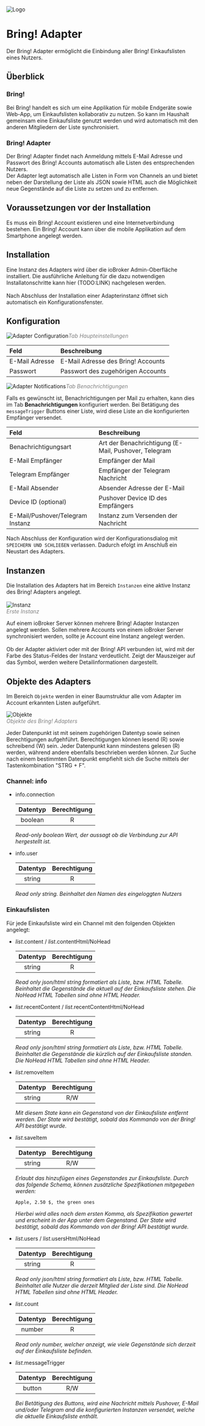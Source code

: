 ![Logo](media/bring.png)

# Bring! Adapter

Der Bring! Adapter ermöglicht die Einbindung aller Bring! Einkaufslisten eines Nutzers.

## Überblick

### Bring!
Bei Bring! handelt es sich um eine Applikation für mobile Endgeräte sowie Web-App, um Einkaufslisten kollaborativ zu 
nutzen. So kann im Haushalt gemeinsam eine Einkaufsliste genutzt werden und wird automatisch mit den anderen Mitgliedern
der Liste synchronisiert.

### Bring! Adapter
Der Bring! Adapter findet nach Anmeldung mittels E-Mail Adresse und Passwort des Bring! Accounts automatisch alle Listen
des entsprechenden Nutzers. 
<br/>
Der Adapter legt automatisch alle Listen in Form von Channels an und bietet neben der Darstellung der Liste als JSON 
sowie HTML auch die Möglichkeit neue Gegenstände auf die Liste zu setzen und zu entfernen.

## Voraussetzungen vor der Installation
Es muss ein Bring! Account existieren und eine Internetverbindung bestehen. Ein Bring! Account kann über die mobile 
Applikation auf dem Smartphone angelegt werden.

## Installation
Eine Instanz des Adapters wird über die ioBroker Admin-Oberfläche installiert. 
Die ausführliche Anleitung für die dazu notwendigen Installatonschritte kann hier (TODO:LINK) nachgelesen werden.
<br/><br/>
Nach Abschluss der Installation einer Adapterinstanz öffnet sich automatisch ein Konfigurationsfenster.

## Konfiguration


![Adapter Configuration](media/config.png "Haupteinstellungen")<span style="color:grey">*Tab Haupteinstellungen*</span>

| Feld         | Beschreibung |                                                                       
|:-------------|:-------------|
|E-Mail Adresse|E-Mail Adresse des Bring! Accounts|
|Passwort|Passwort des zugehörigen Accounts|

![Adapter Notifications](media/notifications.png "Benachrichtigungen")<span style="color:grey">*Tab Benachrichtigungen*</span>

Falls es gewünscht ist, Benachrichtigungen per Mail zu erhalten, kann dies im Tab __Benachrichtigungen__ konfiguriert 
werden. Bei Betätigung des `messageTrigger` Buttons einer Liste, wird diese Liste an die konfigurierten Empfänger versendet.

| Feld         | Beschreibung |                                                                       
|:-------------|:-------------|
|Benachrichtigungsart|Art der Benachrichtigung (E-Mail, Pushover, Telegram|
|E-Mail Empfänger|Empfänger der Mail|
|Telegram Empfänger|Empfänger der Telegram Nachricht|
|E-Mail Absender|Absender Adresse der E-Mail|
|Device ID (optional)| Pushover Device ID des Empfängers|
|E-Mail/Pushover/Telegram Instanz|Instanz zum Versenden der Nachricht|

Nach Abschluss der Konfiguration wird der Konfigurationsdialog mit `SPEICHERN UND SCHLIEßEN` verlassen. 
Dadurch efolgt im Anschluß ein Neustart des Adapters.

## Instanzen
Die Installation des Adapters hat im Bereich `Instanzen` eine aktive Instanz des Bring! Adapters angelegt.
<br/><br/>
![Instanz](media/instance.png "Instanz")<span style="color:grey">  
*Erste Instanz*</span>

Auf einem ioBroker Server können mehrere Bring! Adapter Instanzen angelegt werden. 
Sollen mehrere Accounts von einem ioBroker Server synchronisiert werden, sollte 
je Account eine Instanz angelegt werden.
<br/><br/>
Ob der Adapter aktiviert oder mit der Bring! API verbunden ist, wird mit der Farbe des Status-Feldes der 
Instanz verdeutlicht. Zeigt der Mauszeiger auf das Symbol, werden weitere Detailinformationen dargestellt. 

## Objekte des Adapters
Im Bereich `Objekte` werden in einer Baumstruktur alle vom Adapter im Account 
erkannten Listen aufgeführt. 

![Objekte](media/objects.png "Bring! Objekte")<span style="color:grey">  
*Objekte des Bring! Adapters*</span>

Jeder Datenpunkt ist mit seinem zugehörigen Datentyp sowie seinen Berechtigungen aufgehführt. 
Berechtigungen können lesend (R) sowie schreibend (W) sein. Jeder Datenpunkt kann mindestens gelesen (R) werden, während
andere ebenfalls beschrieben werden können. Zur Suche nach einem bestimmten Datenpunkt empfiehlt sich die Suche mittels 
der Tastenkombination "STRG + F".

### Channel: info
* info.connection

    |Datentyp|Berechtigung|                                                                       
    |:---:|:---:|
    |boolean|R|

   *Read-only boolean Wert, der aussagt ob die Verbindung zur API hergestellt ist.*
   
* info.user

    |Datentyp|Berechtigung|                                                                       
    |:---:|:---:|
    |string|R|

   *Read only string. Beinhaltet den Namen des eingeloggten Nutzers*
   
### Einkaufslisten
Für jede Einkaufsliste wird ein Channel mit den folgenden Objekten angelegt:

* *list*.content / *list*.contentHtml/NoHead

    |Datentyp|Berechtigung|                                                                       
    |:---:|:---:|
    |string|R|

   *Read only json/html string formatiert als Liste, bzw. HTML Tabelle.
   Beinhaltet die Gegenstände die aktuell auf der Einkaufsliste stehen.
   Die NoHead HTML Tabellen sind ohne HTML Header.*
   
* *list*.recentContent / *list*.recentContentHtml/NoHead

    |Datentyp|Berechtigung|                                                                       
    |:---:|:---:|
    |string|R|

    *Read only json/html string formatiert als Liste, bzw. HTML Tabelle.
   Beinhaltet die Gegenstände die kürzlich auf der Einkaufsliste standen.
   Die NoHead HTML Tabellen sind ohne HTML Header.*
   
* *list*.removeItem

    |Datentyp|Berechtigung|                                                                       
    |:---:|:---:|
    |string|R/W|

   *Mit diesem State kann ein Gegenstand von der Einkaufsliste entfernt werden. 
   Der State wird bestätigt, sobald das Kommando von der Bring! API bestätigt wurde.*
   
* *list*.saveItem

    |Datentyp|Berechtigung|                                                                       
    |:---:|:---:|
    |string|R/W|

   *Erlaubt das hinzufügen eines Gegenstandes zur Einkaufsliste. Durch das folgende Schema, können zusätzliche
   Spezifikationen mitgegeben werden:* 
   
   ```Apple, 2.50 $, the green ones```
   
   *Hierbei wird alles nach dem ersten Komma, als Spezifikation gewertet und erscheint in der App unter dem Gegenstand. 
   Der State wird bestätigt, sobald das Kommando von der Bring! API bestätigt wurde.*
    
* *list*.users / *list*.usersHtml/NoHead

    |Datentyp|Berechtigung|                                                                       
    |:---:|:---:|
    |string|R|

    *Read only json/html string formatiert als Liste, bzw. HTML Tabelle.
   Beinhaltet alle Nutzer die derzeit Mitglied der Liste sind.
   Die NoHead HTML Tabellen sind ohne HTML Header.*
   
* *list*.count

    |Datentyp|Berechtigung|                                                                       
    |:---:|:---:|
    |number|R|

   *Read only number, welcher anzeigt, wie viele Gegenstände sich derzeit auf der Einkaufsliste befinden.*
   
* *list*.messageTrigger

    |Datentyp|Berechtigung|                                                                       
    |:---:|:---:|
    |button|R/W|
    
    *Bei Betätigung des Buttons, wird eine Nachricht mittels Pushover, E-Mail und/oder Telegram and die konfigurierten
     Instanzen versendet, welche die aktuelle Einkaufsliste enthält.*